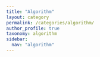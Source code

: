 ```yaml
---
title: "Algorithm"
layout: category
permalink: /categories/algorithm/
author_profile: true
taxonomy: algorithm
sidebar:
  nav: "algorithm"
---
```

